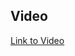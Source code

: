 ## Video
[Link to Video](https://github.com/cs411-alawini/sp23-cs411-team061-411finalproject/blob/main/doc/stage6%20presentation.mp4)